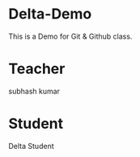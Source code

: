 # Delta-Demo
This is a Demo for Git &amp; Github class.

# Teacher
subhash kumar

# Student
Delta Student